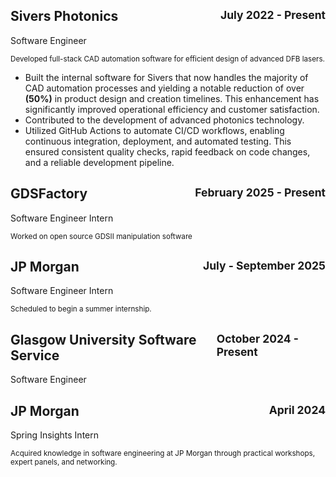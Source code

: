 
<h2 style="display: flex; justify-content: space-between;">
  <span>Sivers Photonics</span>
  <small>July 2022 - Present</small>
</h2>
Software Engineer

<small>Developed full-stack CAD automation software for efficient design of advanced DFB lasers.</small>

- Built the internal software for Sivers that now handles the majority of CAD automation processes and yielding a notable reduction of over **(50%)** in product design and creation timelines. This enhancement has significantly improved operational efficiency and customer satisfaction.
- Contributed to the development of advanced photonics technology.
- Utilized GitHub Actions to automate CI/CD workflows, enabling continuous integration, deployment, and automated testing. This ensured consistent quality checks, rapid feedback on code changes, and a reliable development pipeline.

<h2 style="display: flex; justify-content: space-between;">
  <span>GDSFactory</span>
  <small>February 2025 - Present</small>
</h2>
Software Engineer Intern

<small>Worked on open source GDSII manipulation software</small>


<h2 style="display: flex; justify-content: space-between;">
  <span>JP Morgan</span>
  <small>July - September 2025</small>
</h2>
Software Engineer Intern

<small>Scheduled to begin a summer internship.</small>


<h2 style="display: flex; justify-content: space-between;">
  <span>Glasgow University Software Service</span>
  <small>October 2024 - Present</small>
</h2>
Software Engineer


<h2 style="display: flex; justify-content: space-between;">
  <span>JP Morgan</span>
  <small>April 2024</small>
</h2>

Spring Insights Intern

<small>Acquired knowledge in software engineering at JP Morgan through practical workshops, expert panels, and networking.</small>


